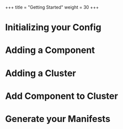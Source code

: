 +++
title = "Getting Started"
weight = 30
+++

# Initializing your Config

# Adding a Component

# Adding a Cluster

# Add Component to Cluster

# Generate your Manifests
